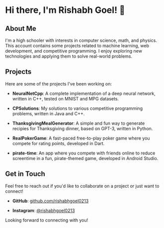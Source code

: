 # Hi there, I'm Rishabh Goel! 👋

## About Me

I'm a high schooler with interests in computer science, math, and physics. This account contains some projects related to machine learning, web development, and competitive programming. I enjoy exploring new technologies and applying them to solve real-world problems.

## Projects

Here are some of the projects I've been working on:

- **NeuralNetCpp**: A complete implementation of a deep neural network, written in C++, tested on MNIST and MPG datasets. 

- **CPSolutions**: My solutions to various competitive programming problems, written in Java and C++.
  
- **ThanksgivingMealGenerator**: A simple and fun way to generate recipies for Thanksgiving dinner, based on GPT-3, written in Python. 

- **RealPokerGame**: A fast-paced free-to-play poker game where you compete for rating points, developed in Dart.

- **pirate-time**: An app where you compete with friends online to reduce screentime in a fun, pirate-themed game, developed in Android Studio. 


## Get in Touch

Feel free to reach out if you'd like to collaborate on a project or just want to connect!

- **GitHub**: [github.com/rishabhgoel0213](https://github.com/rishabhgoel0213)

- **Instagram**: [@rishabhgoel0213](https://www.instagram.com/rishabhgoel0213/)

Looking forward to connecting with you!
